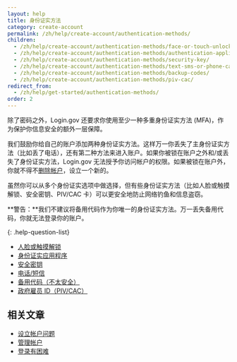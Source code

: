 ```yaml
---
layout: help
title: 身份证实方法
category: create-account
permalink: /zh/help/create-account/authentication-methods/
children:
  - /zh/help/create-account/authentication-methods/face-or-touch-unlock/
  - /zh/help/create-account/authentication-methods/authentication-application/
  - /zh/help/create-account/authentication-methods/security-key/
  - /zh/help/create-account/authentication-methods/text-sms-or-phone-call/
  - /zh/help/create-account/authentication-methods/backup-codes/
  - /zh/help/create-account/authentication-methods/piv-cac/
redirect_from:
  - /zh/help/get-started/authentication-methods/
order: 2
---
```

除了密码之外，Login.gov 还要求你使用至少一种多重身份证实方法 (MFA)，作为保护你信息安全的额外一层保障。

我们鼓励你给自己的账户添加两种身份证实方法。这样万一你丢失了主身份证实方法（比如丢了电话），还有第二种方法来进入账户。如果你被锁在账户之外和/或丢失了身份证实方法，Login.gov 无法授予你访问帐户的权限。如果被锁在账户外，你就不得不[删除帐户](/zh/help/manage-your-account/delete-your-account/)，设立一个新的。

虽然你可以从多个身份证实选项中做选择，但有些身份证实方法（比如人脸或触摸解锁、安全密钥、PIV/CAC 卡）可以更安全地防止网络钓鱼和信息盗窃。

**警告：**我们不建议将备用代码作为你唯一的身份证实方法。万一丢失备用代码，你就无法登录你的账户。

{: .help-question-list}
* [人脸或触摸解锁](/zh/help/create-account/authentication-methods/face-or-touch-unlock/)
* [身份证实应用程序](/zh/help/create-account/authentication-methods/authentication-application/)
* [安全密钥](/zh/help/create-account/authentication-methods/security-key/)
* [电话/短信](/zh/help/create-account/authentication-methods/text-sms-or-phone-call/)
* [备用代码（不太安全）](/zh/help/create-account/authentication-methods/backup-codes/)
* [政府雇员 ID（PIV/CAC）](/zh/help/create-account/authentication-methods/piv-cac/)

## 相关文章

* [设立帐户问题](/zh/help/create-account/issues-creating-an-account/)
* [管理帐户](/zh/help/manage-your-account/overview/)
* [登录有困难](#)
